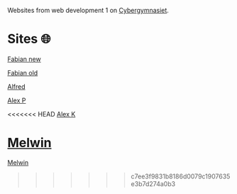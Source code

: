 Websites from web development 1 on [Cybergymnasiet](https://cybergymnasiet.se).


# Sites 🌐

[Fabian new](http://sajber.me/school/fabian)

[Fabian old](http://sajber.me/school/old)

[Alfred](http://sajber.me/school/alfred)

[Alex P](http://sajber.me/school/alex)

<<<<<<< HEAD
[Alex K](http://sajber.me/school/kessidis)

[Melwin](http://sajber.me/school/melwin)
=======
[Melwin](http://sajber.me/school/melwin)
>>>>>>> c7ee3f9831b8186d0079c1907635e3b7d274a0b3

